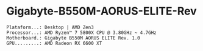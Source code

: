 # Gigabyte-B550M-AORUS-ELITE-Rev

```
Plataform...: Desktop | AMD Zen3
Processor...: AMD Ryzen™ 7 5800X CPU @ 3.80GHz ~ 4.7GHz
Motherboard.: Gigabyte B550M AORUS ELITE Rev. 1.0
GPU.........: AMD Radeon RX 6600 XT

```
